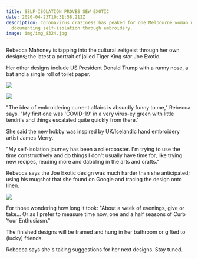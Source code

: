 ```yaml
---
title: SELF-ISOLATION PROVES SEW EXOTIC
date: 2020-04-23T10:31:58.212Z
description: Coronavirus craziness has peaked for one Melbourne woman who's
  documenting self-isolation through embroidery.
image: img/img_8324.jpg
---
```





Rebecca Mahoney is tapping into the cultural zeitgeist through her own designs; the latest a portrait of jailed Tiger King star Joe Exotic.

Her other designs include US President Donald Trump with a runny nose, a bat and a single roll of toilet paper.

![](img/img_7967.jpg)

![](img/img_8069.jpg)



"The idea of embroidering current affairs is absurdly funny to me," Rebecca says. "My first one was 'COVID-19' in a very virus-ey green with little tendrils and things escalated quite quickly from there."

She said the new hobby was inspired by UK/Icelandic hand embroidery artist James Merry.

"My self-isolation journey has been a rollercoaster. I'm trying to use the time constructively and do things I don't usually have time for, like trying new recipes, reading more and dabbling in the arts and crafts."

Rebecca says the Joe Exotic design was much harder than she anticipated; using his mugshot that she found on Google and tracing the design onto linen.

![](img/308bac86-63b6-4731-864d-f7252f0e8b52.jpg)

For those wondering how long it took: "About a week of evenings, give or take... Or as I prefer to measure time now, one and a half seasons of Curb Your Enthusiasm."

The finished designs will be framed and hung in her bathroom or gifted to (lucky) friends.

Rebecca says she's taking suggestions for her next designs. Stay tuned.